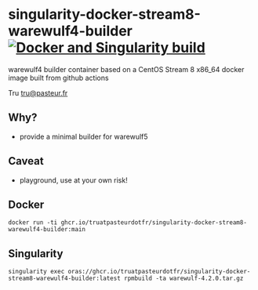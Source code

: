 # singularity-docker-stream8-warewulf4-builder [![Docker and Singularity build](https://github.com/truatpasteurdotfr/singularity-docker-stream8-warewulf4-builder/actions/workflows/docker-singularity-publish.yml/badge.svg)](https://github.com/truatpasteurdotfr/singularity-docker-stream8-warewulf4-builder/actions/workflows/docker-singularity-publish.yml)
warewulf4 builder container based on a CentOS Stream 8 x86_64 docker image  built from github actions

Tru <tru@pasteur.fr>

## Why?
- provide a minimal builder for warewulf5

## Caveat
- playground, use at your own risk!

## Docker
```
docker run -ti ghcr.io/truatpasteurdotfr/singularity-docker-stream8-warewulf4-builder:main
```
## Singularity
```
singularity exec oras://ghcr.io/truatpasteurdotfr/singularity-docker-stream8-warewulf4-builder:latest rpmbuild -ta warewulf-4.2.0.tar.gz 
```
